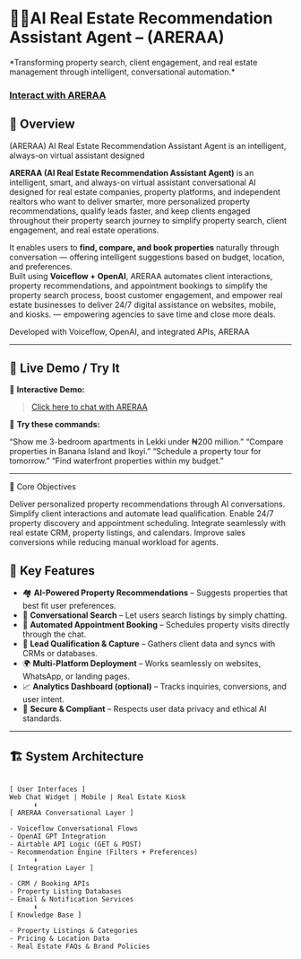 <h1>🏡✨AI Real Estate Recommendation Assistant Agent – (ARERAA)</h1>
*Transforming property search, client engagement, and real estate management through intelligent, conversational automation.*


 ### [Interact with ARERAA](https://emmrich.github.io/areraa-website/)

<h2>🧩 Overview</h2>
 (ARERAA) AI Real Estate Recommendation Assistant Agent is an intelligent, always-on virtual assistant designed 


 **ARERAA (AI Real Estate Recommendation Assistant Agent)** is an intelligent, smart, and always-on virtual assistant conversational AI designed for real estate companies, property platforms, and independent realtors who want to deliver smarter, more personalized property recommendations, qualify leads faster, and keep clients engaged throughout their property search journey to simplify property search, client engagement, and real estate operations.

It enables users to **find, compare, and book properties** naturally through conversation — offering intelligent suggestions based on budget, location, and preferences.  
Built using **Voiceflow + OpenAI**, ARERAA automates client interactions, property recommendations, and appointment bookings to simplify the property search process, boost customer engagement, and empower real estate businesses to deliver 24/7 digital assistance on websites, mobile, and kiosks. — empowering agencies to save time and close more deals.

Developed with Voiceflow, OpenAI, and integrated APIs, ARERAA 

---

## 🚀 Live Demo / Try It  

🔗 **Interactive Demo:**  
> [Click here to chat with ARERAA](https://emmrich.github.io/areraa-website/) 

🧩 **Try these commands:**  

“Show me 3-bedroom apartments in Lekki under ₦200 million.”
“Compare properties in Banana Island and Ikoyi.”
“Schedule a property tour for tomorrow.”
“Find waterfront properties within my budget.”

---
🎯 Core Objectives

Deliver personalized property recommendations through AI conversations.
Simplify client interactions and automate lead qualification.
Enable 24/7 property discovery and appointment scheduling.
Integrate seamlessly with real estate CRM, property listings, and calendars.
Improve sales conversions while reducing manual workload for agents.


## 🚀 Key Features

- 🏘️ **AI-Powered Property Recommendations** – Suggests properties that best fit user preferences.  
- 💬 **Conversational Search** – Let users search listings by simply chatting.  
- 📅 **Automated Appointment Booking** – Schedules property visits directly through the chat.  
- 🧾 **Lead Qualification & Capture** – Gathers client data and syncs with CRMs or databases.  
- 🌍 **Multi-Platform Deployment** – Works seamlessly on websites, WhatsApp, or landing pages.  
- 📈 **Analytics Dashboard (optional)** – Tracks inquiries, conversions, and user intent.  
- 🔐 **Secure & Compliant** – Respects user data privacy and ethical AI standards.

---
## 🏗️ System Architecture

```text

[ User Interfaces ]
Web Chat Widget | Mobile | Real Estate Kiosk
      ⬇️
[ ARERAA Conversational Layer ]

- Voiceflow Conversational Flows
- OpenAI GPT Integration
- Airtable API Logic (GET & POST)
- Recommendation Engine (Filters + Preferences)
      ⬇️
[ Integration Layer ]

- CRM / Booking APIs
- Property Listing Databases
- Email & Notification Services
      ⬇️
[ Knowledge Base ]

- Property Listings & Categories
- Pricing & Location Data
- Real Estate FAQs & Brand Policies


